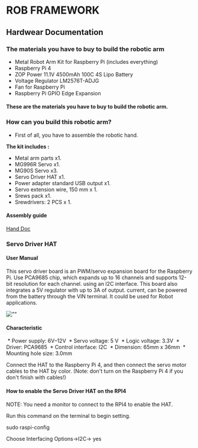 # ROB FRAMEWORK


## Hardwear Documentation


### The materials you have to buy to build the robotic arm


* Metal Robot Arm Kit for Raspberry Pi (includes everything)
* Raspberry Pi 4
* ZOP Power 11.1V 4500mAh 100C 4S Lipo Battery
* Voltage Regulator LM2576T-ADJG
* Fan for Raspberry Pi
* Raspberry Pi GPIO Edge Expansion


#### These are the materials you have to buy to build the robotic arm.


### How can you build this robotic arm?


* First of all, you have to assemble the robotic hand.


**The kit includes :**


* Metal arm parts x1.
* MG996R Servo x1.
* MG90S Servo x3.
* Servo Driver HAT x1.
* Power adapter standard USB output x1.
* Servo extension wire, 150 mm x 1.
* Srews pack x1.
* Srewdrivers: 2 PCS x 1.


#### Assembly guide
[Hand Doc](hand_doc.pdf)


### Servo Driver HAT


#### User Manual


This servo driver board is an PWM/servo expansion board for the Raspberry Pi. Use
PCA9685 chip, which expands up to 16 channels and supports 12-bit resolution for each
channel. using an I2C interface. This board also integrates a 5V regulator with up to 3A of output.
current, can be powered from the battery through the VIN terminal. It could be used for
Robot applications.


![""](/image/Screenshot_3.png)


#### Characteristic


 * Power supply: 6V–12V
 * Servo voltage: 5 V
 * Logic voltage: 3.3V
 * Driver: PCA9685
 * Control interface: I2C
 * Dimension: 65mm x 36mm
 * Mounting hole size: 3.0mm


Connect the HAT to the Raspberry Pi 4, and then connect the servo motor cables to the HAT by color.
(Note: don't turn on the Raspberry Pi 4 if you don't finish with cables!)

#### How to enable the Servo Driver HAT on the RPI4
NOTE: You need a monitor to connect to the RPI4 to enable the HAT.


Run this command on the terminal to begin setting.


sudo raspi-config


Choose Interfacing Options->I2C-> yes



